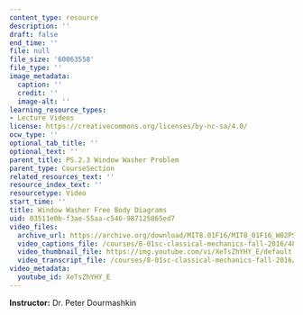 ```yaml
---
content_type: resource
description: ''
draft: false
end_time: ''
file: null
file_size: '60063558'
file_type: ''
image_metadata:
  caption: ''
  credit: ''
  image-alt: ''
learning_resource_types:
- Lecture Videos
license: https://creativecommons.org/licenses/by-nc-sa/4.0/
ocw_type: ''
optional_tab_title: ''
optional_text: ''
parent_title: PS.2.3 Window Washer Problem
parent_type: CourseSection
related_resources_text: ''
resource_index_text: ''
resourcetype: Video
start_time: ''
title: Window Washer Free Body Diagrams
uid: 03511e0b-f3ae-55aa-c546-987125865ed7
video_files:
  archive_url: https://archive.org/download/MIT8.01F16/MIT8_01F16_W02PS01v03_1_360p.mp4
  video_captions_file: /courses/8-01sc-classical-mechanics-fall-2016/4841e142f1dc52b7a20936378e6baf84_XeTsZhYHY_E.vtt
  video_thumbnail_file: https://img.youtube.com/vi/XeTsZhYHY_E/default.jpg
  video_transcript_file: /courses/8-01sc-classical-mechanics-fall-2016/08ce7ff424ada7f63870dcdf95d25dcd_XeTsZhYHY_E.pdf
video_metadata:
  youtube_id: XeTsZhYHY_E
---
```

**Instructor:** Dr. Peter Dourmashkin